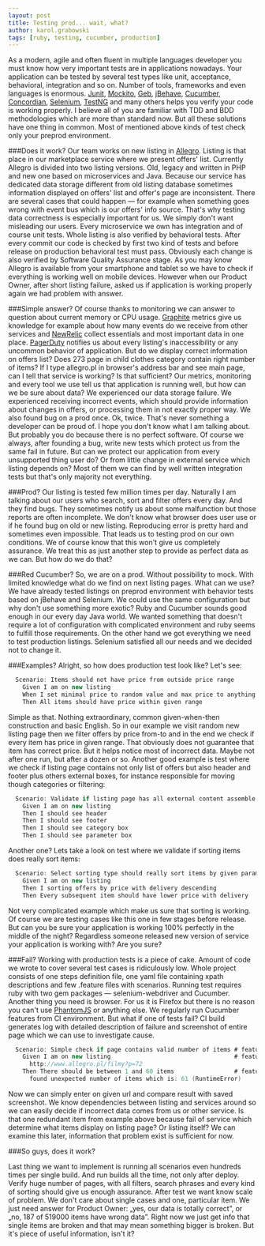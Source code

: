 ```yaml
---
layout: post
title: Testing prod... wait, what?
author: karol.grabowski
tags: [ruby, testing, cucumber, production]
---
```


As a modern, agile and often fluent in multiple languages developer you must know how very important tests are in
applications nowadays. Your application can be tested by several test types like unit, acceptance, behavioral,
integration and so on. Number of tools, frameworks and even languages is enormous.
[Junit](http://junit.org/),
[Mockito](http://mockito.org/),
[Geb](http://www.gebish.org/),
[jBehave](http://jbehave.org/),
[Cucumber](https://cukes.info/),
[Concordian](http://concordion.org/),
[Selenium](http://www.seleniumhq.org/),
[TestNG](http://testng.org/)
 and many others helps you verify your code is working properly.
I believe all of you are familiar with TDD and BDD methodologies which are more than standard now. But all these
solutions have one thing in common. Most of mentioned above kinds of test check only your preprod environment.

###Does it work?
Our team works on new listing in [Allegro](http://allegro.pl). Listing is that place in our marketplace service where we present
offers' list. Currently Allegro is divided into two listing versions. Old, legacy and written in PHP and new one
based on microservices and Java. Because our service has dedicated data storage different from old listing database
sometimes information displayed on offers' list and offer's page are inconsistent. There are several cases
that could happen — for example when something goes wrong with event bus which is our offers' info source. That's why
testing data correctness is especially important for us. We simply don't want misleading our users. Every microservice
we own has integration and of course unit tests. Whole listing is also verified by behavioral tests. After every commit
our code is checked by first two kind of tests and before release on production behavioral test must pass. Obviously each
change is also verified by Software Quality Assurance stage. As you may know Allegro is available from your
smartphone and tablet so we have to check if everything is working well on mobile devices. However when our Product
Owner, after short listing failure, asked us if application is working properly again we had problem with answer.

###Simple answer?
Of course thanks to monitoring we can answer to question about current memory or CPU usage. [Graphite](https://github.com/graphite-project/graphite-web) metrics give us
knowledge for example about how many events do we receive from other services and [NewRelic](http://newrelic.com/) collect essentials and most
important data in one place. [PagerDuty](http://www.pagerduty.com/) notifies us about every listing's inaccessibility or any uncommon
behavior of application. But do we display correct information on offers list? Does 273 page in child clothes category
contain right number of items? If I type allegro.pl in browser's address bar and see main page, can I tell that
service is working? Is that sufficient? Our metrics, monitoring and every tool we use tell us that application is
running well, but how can we be sure about data? We experienced our data storage failure. We experienced receiving
incorrect events, which should provide information about changes in offers, or processing them in not exactly proper way.
We also found bug on a prod once. Ok, twice. That's never something a developer can be proud of.
I hope you don't know what I am talking about. But probably you do because there is no perfect software. Of course we
always, after founding a bug, write new tests which protect us from the same fail in future. But can we protect our
application from every unsupported thing user do? Or from little change in external service which listing depends on?
Most of them we can find by well written integration tests but that's only majority not everything.

###Prod?
Our listing is tested few million times per day. Naturally I am talking about our users who search, sort and
filter offers every day. And they find bugs. They sometimes notify us about some malfunction but those reports
are often incomplete. We don't know what browser does user use or if he found bug on old or new listing. Reproducing
error is pretty hard and sometimes even impossible. That leads us to testing prod on our own conditions. We of course
know that this won't give us completely assurance. We treat this as just another step to provide as perfect
data as we can. But how do we do that?

###Red Cucumber?
So, we are on a prod. Without possibility to mock. With limited knowledge what do we find on next listing pages. What
can we use? We have already tested listings on preprod environment with behavior tests based on jBehave and Selenium.
We could use the same configuration but why don't use something more exotic? Ruby and Cucumber sounds good enough in
our every day Java world. We wanted something that doesn't require a lot of configuration with complicated environment
and ruby seems to fulfill those requirements. On the other hand we got everything we need to test production listings.
Selenium satisfied all our needs and we decided not to change it.

###Examples?
Alright, so how does production test look like? Let's see:

```groovy
  Scenario: Items should not have price from outside price range
    Given I am on new listing
    When I set minimal price to random value and max price to anything higher
    Then All items should have price within given range
```

Simple as that. Nothing extraordinary, common given-when-then construction and basic English. So in our example
we visit random new listing page then we filter offers by price from-to and in the end we check if every item has
price in given range. That obviously does not guarantee that item has correct price. But it helps notice most of
incorrect data. Maybe not after one run, but after a dozen or so. Another good example is test where we check if
listing page contains not only list of offers but also header and footer plus others external boxes, for instance
responsible for moving though categories or filtering:

```groovy
  Scenario: Validate if listing page has all external content assemble
    Given I am on new listing
    Then I should see header
    Then I should see footer
    Then I should see category box
    Then I should see parameter box
```

Another one? Lets take a look on test where we validate if sorting items does really sort items:

```groovy
  Scenario: Select sorting type should really sort items by given parameter
    Given I am on new listing
    Then I sorting offers by price with delivery descending
    Then Every subsequent item should have lower price with delivery
```

Not very complicated example which make us sure that sorting is working. Of course we are testing cases like this one
in few stages before release. But can you be sure your application is working 100% perfectly in the middle of the night?
Regardless someone released new version of service your application is working with? Are you sure?

###Fail?
Working with production tests is a piece of cake. Amount of code we wrote to cover several test cases is
ridiculously low. Whole project consists of one steps definition file, one yaml file containing xpath descriptions and
few .feature files with scenarios. Running test requires ruby with two gem packages — selenium-webdriver
and Cucumber. Another thing you need is browser. For us it is Firefox but there is no reason you can't use [PhantomJS](http://phantomjs.org/) or
anything else. We regularly run Cucumber features from CI environment. But what if one of tests fail? CI build generates
log with detailed description of failure and screenshot of entire page which we can use to investigate cause.

```groovy
  Scenario: Simple check if page contains valid number of items # features/items.feature:3
    Given I am on new listing                                   # features/step_definitions/steps.rb:30
      http://www.allegro.pl/filmy?p=72
    Then There should be between 1 and 60 items                 # features/step_definitions/steps.rb:44
      found unexpected number of items which is: 61 (RuntimeError)
```

Now we can simply enter on given url and compare result with saved screenshot. We know dependencies between listing and
services around so we can easily decide if incorrect data comes from us or other service. Is that one redundant item
from example above because fail of service which determine what items display on listing page? Or listing itself?
We can examine this later, information that problem exist is sufficient for now.

###So guys, does it work?

Last thing we want to implement is running all scenarios even hundreds times per single build. And run builds all the
time, not only after deploy. Verify huge number of pages, with all filters, search phrases and every kind of sorting
should give us enough assurance. After test we want know scale of problem. We don't care about single cases
and one, particular item. We just need answer for Product Owner: „yes, our data is totally correct”, or „no, 187 of
519000 items have wrong data”. Right now we just get info that single items are broken and that may mean something
bigger is broken. But it's piece of useful information, isn't it?
